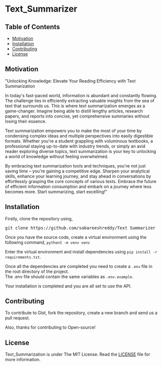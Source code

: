 # Text_Summarizer

## Table of Contents

-   [Motivation](#Motivation)
-   [Installation](#Installation)
-   [Contributing](#Contributing)
-   [License](#License)

## Motivation

"Unlocking Knowledge: Elevate Your Reading Efficiency with Text Summarization

In today's fast-paced world, information is abundant and constantly flowing. The challenge lies in efficiently extracting valuable insights from the sea of text that surrounds us. This is where text summarization emerges as a game-changer. Imagine being able to distill lengthy articles, research papers, and reports into concise, yet comprehensive summaries without losing their essence.

Text summarization empowers you to make the most of your time by condensing complex ideas and multiple perspectives into easily digestible formats. Whether you're a student grappling with voluminous textbooks, a professional staying up-to-date with industry trends, or simply an avid reader exploring diverse topics, text summarization is your key to unlocking a world of knowledge without feeling overwhelmed.

By embracing text summarization tools and techniques, you're not just saving time – you're gaining a competitive edge. Sharpen your analytical skills, enhance your learning journey, and stay ahead in conversations by effortlessly grasping the core concepts of various texts. Embrace the future of efficient information consumption and embark on a journey where less becomes more. Start summarizing, start excelling!"

## Installation

Firstly, clone the repository using,

<pre>
git clone https://github.com/sabareeshreddy/Text_Summarizer
</pre>

Once you have the source code, create a virtual environment using the following command,
`python3 -m venv venv`

Enter the virtual environment and install dependencies using `pip install -r requirements.txt`.

Once all the dependencies are completed you need to create a `.env` file in the root directory of the project. \
The .env file should contain the same variables as `.env.example`.

Your installation is completed and you are all set to use the API.


## Contributing

To contribute to Gist, fork the repository, create a new branch and send us a pull request.

Also, thanks for contributing to Open-source!


## License

Text_Summarization is under The MIT License. Read the [LICENSE](https://github.com/sabareeshreddy/Text_Summarizer/LICENSE) file for more information.



